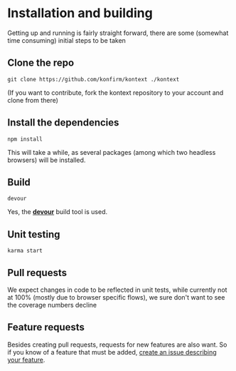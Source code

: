 # Installation and building
Getting up and running is fairly straight forward, there are some (somewhat time consuming) initial steps to be taken

## Clone the repo
```
git clone https://github.com/konfirm/kontext ./kontext
```

(If you want to contribute, fork the kontext repository to your account and clone from there)

## Install the dependencies
```
npm install
```

This will take a while, as several packages (among which two headless browsers) will be installed.


## Build
```
devour
```

Yes, the [**devour**](https://github.com/konfirm/devour-gulp) build tool is used.


## Unit testing
```
karma start
```

## Pull requests
We expect changes in code to be reflected in unit tests, while currently not at 100% (mostly due to browser specific flows), we sure don't want to see the coverage numbers decline

## Feature requests
Besides creating pull requests, requests for new features are also want.
So if you know of a feature that must be added, [create an issue describing your feature](https://kon.fm/kontext/request-extension).
